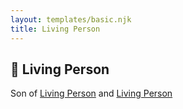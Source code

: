 ```yaml
---
layout: templates/basic.njk
title: Living Person
---
```

## 🔵 Living Person

Son of [Living Person](/people/7/79073611) and [Living Person](/people/9/91797184)
